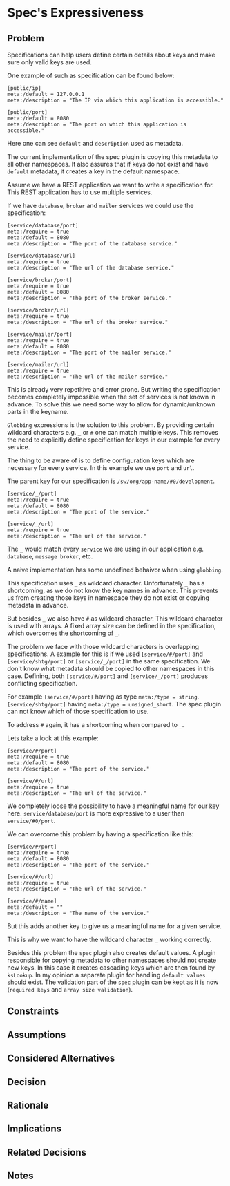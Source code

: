 # Spec's Expressiveness

## Problem

Specifications can help users define certain details about keys and make sure only valid keys are used.

One example of such as specification can be found below:

```ni
[public/ip]
meta:/default = 127.0.0.1
meta:/description = "The IP via which this application is accessible."

[public/port]
meta:/default = 8080
meta:/description = "The port on which this application is accessible."
```

Here one can see `default` and `description` used as metadata. 

The current implementation of the spec plugin is copying this metadata to all other namespaces.
It also assures that if keys do not exist and have `default` metadata, it creates a key in the default namespace.

Assume we have a REST application we want to write a specification for.
This REST application has to use multiple services.

If we have `database`, `broker` and `mailer` services we could use the specification:

```ni
[service/database/port]
meta:/require = true
meta:/default = 8080
meta:/description = "The port of the database service."

[service/database/url]
meta:/require = true
meta:/description = "The url of the database service."

[service/broker/port]
meta:/require = true
meta:/default = 8080
meta:/description = "The port of the broker service."

[service/broker/url]
meta:/require = true
meta:/description = "The url of the broker service."

[service/mailer/port]
meta:/require = true
meta:/default = 8080
meta:/description = "The port of the mailer service."

[service/mailer/url]
meta:/require = true
meta:/description = "The url of the mailer service."
```

This is already very repetitive and error prone. 
But writing the specification becomes completely impossible when the set of services is not known in advance. 
To solve this we need some way to allow for dynamic/unknown parts in the keyname.

`Globbing` expressions is the solution to this problem. 
By providing certain wildcard characters e.g. `_` or `#` one can match multiple keys.
This removes the need to explicitly define specification for keys in our example for every service. 

The thing to be aware of is to define configuration keys which are necessary for every service.
In this example we use `port` and `url`.

The parent key for our specification is `/sw/org/app-name/#0/development`.

```ni
[service/_/port]
meta:/require = true
meta:/default = 8080
meta:/description = "The port of the service."

[service/_/url]
meta:/require = true
meta:/description = "The url of the service."
```
The `_` would match every `service` we are using in our application e.g. `database`, `message broker`, etc.

A naive implementation has some undefined behaivor when using `globbing`.

This specification uses `_` as wildcard character.
Unfortunately `_` has a shortcoming, as we do not know the key names in advance.
This prevents us from creating those keys in namespace they do not exist or copying metadata in advance.

But besides `_` we also have `#` as wildcard character.
This wildcard character is used with arrays.
A fixed array size can be defined in the specification, which overcomes the shortcoming of `_`.

The problem we face with those wildcard characters is overlapping specifications.
A example for this is if we used `[service/#/port]` and `[service/shtg/port]` or `[service/_/port]` in the same specification.
We don't know what metadata should be copied to other namespaces in this case.
Defining, both `[service/#/port]` and `[service/_/port]` produces conflicting specification.

For example `[service/#/port]` having as type `meta:/type = string`.
`[service/shtg/port]` having `meta:/type = unsigned_short`.
The spec plugin can not know which of those specification to use.

To address `#` again, it has a shortcoming when compared to `_`.

Lets take a look at this example:

```ni
[service/#/port]
meta:/require = true
meta:/default = 8080
meta:/description = "The port of the service."

[service/#/url]
meta:/require = true
meta:/description = "The url of the service."
```

We completely loose the possibility to have a meaningful name for our key here.
`service/database/port` is more expressive to a user than `service/#0/port`.

We can overcome this problem by having a specification like this:

```ni
[service/#/port]
meta:/require = true
meta:/default = 8080
meta:/description = "The port of the service."

[service/#/url]
meta:/require = true
meta:/description = "The url of the service."

[service/#/name]
meta:/default = ""
meta:/description = "The name of the service."
```

But this adds another key to give us a meaningful name for a given service.

This is why we want to have the wildcard character `_` working correctly.

Besides this problem the `spec` plugin also creates default values.
A plugin responsible for copying metadata to other namespaces should not create new keys.
In this case it creates cascading keys which are then found by `ksLookup`.
In my opinion a separate plugin for handling `default values` should exist.
The validation part of the `spec` plugin can be kept as it is now (`required keys` and `array size validation`).

## Constraints

## Assumptions

## Considered Alternatives

## Decision 

## Rationale

## Implications

## Related Decisions

## Notes
